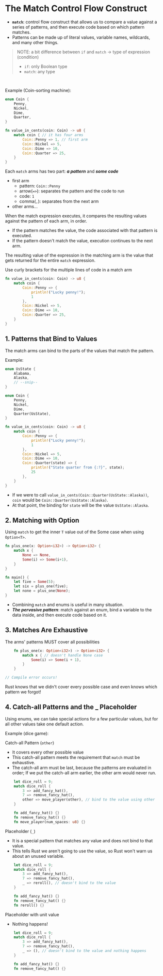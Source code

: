 # The Match Control Flow Construct
- **`match`**: control flow construct that allows us to compare a value against a series of patterns, and then execute code based on which pattern matches.
- Patterns can be made up of literal values, variable names, wildcards, and many other things.

>NOTE: a bit difference between `if` and `match` -> type of expression (condition)
> - `if`: only Boolean type
> - `match`: any type

<br/>

Example (Coin-sorting machine):
```rust
enum Coin {
    Penny,
    Nickel,
    Dime,
    Quarter,
}

fn value_in_cents(coin: Coin) -> u8 {
    match coin { // it has four arms
        Coin::Penny => 1, // first arm
        Coin::Nickel => 5,
        Coin::Dime => 10,
        Coin::Quarter => 25,
    }
}
```

Each `match` arms has two part: ***a pattern*** and ***some code***
- first arm
  - pattern: `Coin::Penny`
  - arrow(`=>`): separates the pattern and the code to run
  - code: `1`
  - comma(`,`): separates from the next arm
- other arms...

When the match expression executes, it compares the resulting values against the pattern of each arm, in order.
- If the pattern matches the value, the code associated with that pattern is executed. 
- If the pattern doesn't match the value, execution continues to the next arm.

The resulting value of the expression in the matching arm is the value that gets returned for the entire `match` expression.

Use curly brackets for the multiple lines of code in a match arm
```rust
fn value_in_cents(coin: Coin) -> u8 {
    match coin {
        Coin::Penny => {
            println!("Lucky penny!");
            1
        },
        Coin::Nickel => 5,
        Coin::Dime => 10,
        Coin::Quarter => 25,
    }
}
```

## 1. Patterns that Bind to Values
The match arms can bind to the parts of the values that match the pattern.

Example:
```rust
enum UsState {
    Alabama,
    Alaska,
    // --snip--
}

enum Coin {
    Penny,
    Nickel,
    Dime,
    Quarter(UsState),
}

fn value_in_cents(coin: Coin) -> u8 {
    match coin {
        Coin::Penny => {
            println!("Lucky penny!");
            1
        },
        Coin::Nickel => 5,
        Coin::Dime => 10,
        Coin::Quarter(state) => {
            println!("State quarter from {:?}", state);
            25
        },
    }
}
```

- If we were to call `value_in_cents(Coin::Quarter(UsState::Alaska))`, `coin` would be `Coin::Quarter(UsState::Alaska)`.
- At that point, the binding for `state` will be the value `UsState::Alaska`.


## 2. Matching with Option<T>
Using `match` to get the inner `T` value out of the Some case when using `Option<T>`.

```rust
fn plus_one(x: Option<i32>) -> Option<i32> {
    match x {
        None => None,
        Some(i) => Some(i+1),
    }
}

fn main() {
    let five = Some(5);
    let six = plus_one(five);
    let none = plus_one(None);
}
```
- Combining `match` and enums is useful in many situation.
- ***The pervasive pattern***: match against an enum, bind a variable to the data inside, and then execute code based on it.

## 3. Matches Are Exhaustive
The arms' patterns MUST cover all possibilities
```rust
    fn plus_one(x: Option<i32>) -> Option<i32> {
        match x { // doesn't handle None case
            Some(i) => Some(i + 1),
        }
    }

// Compile error occurs!
```
Rust knows that we didn't cover every possible case and even knows which pattern we forgot!

## 4. Catch-all Patterns and the _ Placeholder
Using enums, we can take special actions for a few particular values, but for all other values take one default action.

Example (dice game):

Catch-all Pattern (`other`)
- It covers every other possible value
- This catch-all pattern meets the requirement that `match` must be exhaustive.
- The catch-all arm must be last, because the patterns are evaluated in order; If we put the catch-all arm earlier, the other arm would never run.
```rust
    let dice_roll = 9;
    match dice_roll {
        3 => add_fancy_hat(),
        7 => remove_fancy_hat(),
        other => move_player(other), // bind to the value using other
    }

    fn add_fancy_hat() {}
    fn remove_fancy_hat() {}
    fn move_player(num_spaces: u8) {}
```

Placeholder (`_`)
- It is a special pattern that matches any value and does not bind to that value.
- This tells Rust we aren't going to use the value, so Rust won't warn us about an unused variable.
```rust
    let dice_roll = 9;
    match dice_roll {
        3 => add_fancy_hat(),
        7 => remove_fancy_hat(),
        _ => reroll(), // doesn't bind to the value
    }

    fn add_fancy_hat() {}
    fn remove_fancy_hat() {}
    fn reroll() {}
```

Placeholder with unit value
- Nothing happens!
```rust
    let dice_roll = 9;
    match dice_roll {
        3 => add_fancy_hat(),
        7 => remove_fancy_hat(),
        _ => (), // doesn't bind to the value and nothing happens
    }

    fn add_fancy_hat() {}
    fn remove_fancy_hat() {}
```